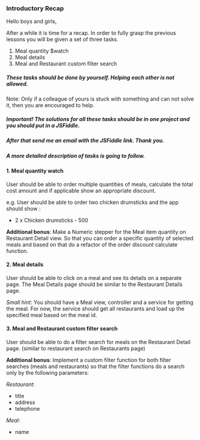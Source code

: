 ### Introductory Recap ###

Hello boys and girls,

After a while it is time for a recap.
In order to fully grasp the previous lessons you will be given a set of three tasks.

1. Meal quantity $watch
2. Meal details
3. Meal and Restaurant custom filter search

##### These tasks should be done by yourself. Helping each other is **not** allowed.
Note: Only if a colleague of yours is stuck with something and can not solve it, then you are encouraged to help.

##### Important! The solutions for all these tasks should be in one project and you should put in a JSFiddle.
##### After that send me an email with the JSFiddle link. Thank you.

##### A more detailed description of tasks is going to follow.


#### 1. Meal quantity watch ####

User should be able to order multiple quantities of meals, calculate the total cost amount and
if applicable show an appropriate discount.

e.g. User should be able to order two chicken drumsticks and the app should show :
- 2 x Chicken drumsticks - 500

**Additional bonus**:
Make a Numeric stepper for the Meal item quantity on Restaurant Detail view. So that you can order a specific quantity
of selected meals and based on that do a refactor of the order discount calculate function.


#### 2. Meal details ####

User should be able to click on a meal and see its details on a separate page. The Meal Details page should be similar
to the Restaurant Details page.

*Small hint*:
You should have a Meal view, controller and a service for getting the meal. For now, the service should get all
restaurants and load up the specified meal based on the meal id.


#### 3. Meal and Restaurant custom filter search ####

User should be able to do a filter search for meals on the Restaurant Detail page.
(similar to restaurant search on Restaurants page)

**Additional bonus**:
Implement a custom filter function for both filter searches (meals and restaurants) so that the filter functions do a
search only by the following parameters:

*Restaurant*:
- title
- address
- telephone

*Meal*:
- name